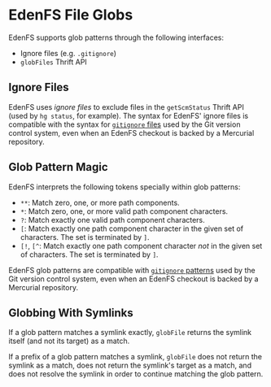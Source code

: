 # EdenFS File Globs

EdenFS supports glob patterns through the following interfaces:

- Ignore files (e.g. `.gitignore`)
- `globFiles` Thrift API

## Ignore Files

EdenFS uses _ignore files_ to exclude files in the `getScmStatus` Thrift API
(used by `hg status`, for example). The syntax for EdenFS' ignore files is
compatible with the syntax for [`gitignore` files][gitignore] used by the Git
version control system, even when an EdenFS checkout is backed by a Mercurial
repository.

## Glob Pattern Magic

EdenFS interprets the following tokens specially within glob patterns:

- `**`: Match zero, one, or more path components.
- `*`: Match zero, one, or more valid path component characters.
- `?`: Match exactly one valid path component characters.
- `[`: Match exactly one path component character in the given set of
  characters. The set is terminated by `]`.
- `[!`, `[^`: Match exactly one path component character _not_ in the given set
  of characters. The set is terminated by `]`.

EdenFS glob patterns are compatible with [`gitignore` patterns][gitignore] used
by the Git version control system, even when an EdenFS checkout is backed by a
Mercurial repository.

## Globbing With Symlinks

If a glob pattern matches a symlink exactly, `globFile` returns the symlink
itself (and not its target) as a match.

If a prefix of a glob pattern matches a symlink, `globFile` does not return the
symlink as a match, does not return the symlink's target as a match, and does
not resolve the symlink in order to continue matching the glob pattern.

[gitignore]: https://git-scm.com/docs/gitignore#_pattern_format
